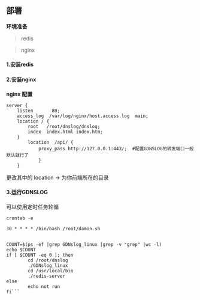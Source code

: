 ## 部署
**环境准备**
> redis

> nginx


#### 1.安装redis

#### 2.安装nginx
**nginx 配置**
```
server {
    listen       80;
    access_log  /var/log/nginx/host.access.log  main;
    location / {
        root   /root/dnslog/dnslog;   
        index  index.html index.htm;
    }
	    location  /api/ {
	        proxy_pass http://127.0.0.1:443/;  #配置GDNSLOG的转发端口一般默认就行了
	    	}
	}
```

更改其中的 location ->  为你前端所在的目录

#### 3.运行GDNSLOG

可以使用定时任务轮循

```crontab -e```

```30 * * * * /bin/bash /root/damon.sh```

```#!/bin/bash

COUNT=$(ps -ef |grep GDNslog_linux |grep -v "grep" |wc -l)
echo $COUNT
if [ $COUNT -eq 0 ]; then
        cd /root/dnslog
        ./GDNslog_linux
        cd /usr/local/bin
        ./redis-server
else
        echo not run
fi```


